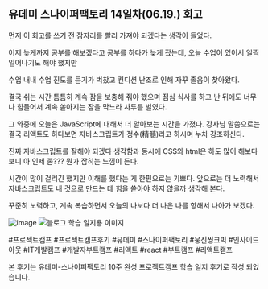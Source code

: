 ## 유데미 스나이퍼팩토리 14일차(06.19.) 회고

먼저 이 회고를 쓰기 전 잠자리를 빨리 가져야 되겠다는 생각이 들었다. 

어제 늦게까지 공부를 해보겠다고 공부를 하다가 늦게 잤는데, 오늘 수업이 있어서 일찍 일어나기도 해야 했지만

수업 내내 수업 진도를 듣기가 벅찼고 컨디션 난조로 인해 자꾸 졸음이 찾아왔다. 

결국 쉬는 시간 틈틈히 계속 잠을 보충해 줘야 했으며 점심 식사를 하고 난 뒤에도 너무나 힘들어서 계속 쏟아지는 잠을 막느라 사투를 벌였다.

그 와중에 오늘은 JavaScript에 대해서 더 알아보는 시간을 가졌다. 강사님 말씀으로는 결국 리액트도 하다보면 자바스크립트가 정수(精髓)라고 하시며 누차 강조하신다.

진짜 자바스크립트를 잘해야 되겠다 생각함과 동시에 CSS와 html은 하도 많이 해보다 보니 아 인제 좀??? 뭔가 잡히는 느낌이 든다. 

시간이 많이 걸리긴 했지만 이해를 했다는 게 한편으로는 기쁘다. 앞으로는 더 노력해서 자바스크립트도 내 것으로 만드는 데 힘을 쏟아야 하지 않을까 생각해 본다. 

꾸준히 노력하고, 계속 복습하면서 오늘의 나보다 더 나은 나를 향해서 나아가 보겠다.

![image](https://github.com/wanttobodybuilderifbbpro/UdemyProjectCamp10Weeks/assets/97613241/b80bbb73-562f-468a-87b2-9e32b8bf8f3a)
![블로그 학습 일지용 이미지](https://github.com/wanttobodybuilderifbbpro/UdemyProjectCamp10Weeks/assets/97613241/f99268e8-5992-40f0-82e5-9c785292a500)

#프로젝트캠프 #프로젝트캠프후기 #유데미 #스나이퍼팩토리 #웅진씽크빅 #인사이드아웃 #IT개발캠프 #개발자부트캠프 #리액트 #react #부트캠프 #리액트캠프

본 후기는 유데미-스나이퍼팩토리 10주 완성 프로젝트캠프 학습 일지 후기로 작성 되었습니다.
